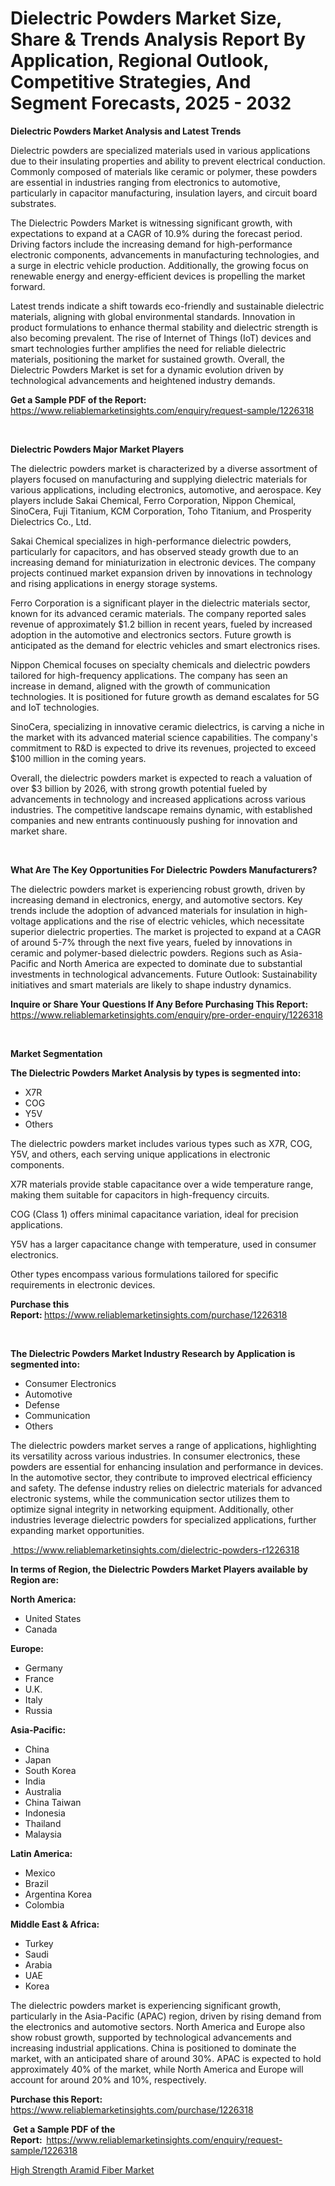 <p><h1>Dielectric Powders Market Size, Share & Trends Analysis Report By Application, Regional Outlook, Competitive Strategies, And Segment Forecasts, 2025 - 2032</h1></p><p><strong>Dielectric Powders Market Analysis and Latest Trends</strong></p>
<p><p>Dielectric powders are specialized materials used in various applications due to their insulating properties and ability to prevent electrical conduction. Commonly composed of materials like ceramic or polymer, these powders are essential in industries ranging from electronics to automotive, particularly in capacitor manufacturing, insulation layers, and circuit board substrates.</p><p>The Dielectric Powders Market is witnessing significant growth, with expectations to expand at a CAGR of 10.9% during the forecast period. Driving factors include the increasing demand for high-performance electronic components, advancements in manufacturing technologies, and a surge in electric vehicle production. Additionally, the growing focus on renewable energy and energy-efficient devices is propelling the market forward.</p><p>Latest trends indicate a shift towards eco-friendly and sustainable dielectric materials, aligning with global environmental standards. Innovation in product formulations to enhance thermal stability and dielectric strength is also becoming prevalent. The rise of Internet of Things (IoT) devices and smart technologies further amplifies the need for reliable dielectric materials, positioning the market for sustained growth. Overall, the Dielectric Powders Market is set for a dynamic evolution driven by technological advancements and heightened industry demands.</p></p>
<p><strong>Get a Sample PDF of the Report:&nbsp;</strong> <a href="https://www.reliablemarketinsights.com/enquiry/request-sample/1226318?utm_campaign=3295&utm_medium=2&utm_source=Github&utm_content=ia&utm_term=03042025&utm_id=dielectric-powders">https://www.reliablemarketinsights.com/enquiry/request-sample/1226318</a></p>
<p>&nbsp;</p>
<p><strong>Dielectric Powders Major Market Players</strong></p>
<p><p>The dielectric powders market is characterized by a diverse assortment of players focused on manufacturing and supplying dielectric materials for various applications, including electronics, automotive, and aerospace. Key players include Sakai Chemical, Ferro Corporation, Nippon Chemical, SinoCera, Fuji Titanium, KCM Corporation, Toho Titanium, and Prosperity Dielectrics Co., Ltd.</p><p>Sakai Chemical specializes in high-performance dielectric powders, particularly for capacitors, and has observed steady growth due to an increasing demand for miniaturization in electronic devices. The company projects continued market expansion driven by innovations in technology and rising applications in energy storage systems.</p><p>Ferro Corporation is a significant player in the dielectric materials sector, known for its advanced ceramic materials. The company reported sales revenue of approximately $1.2 billion in recent years, fueled by increased adoption in the automotive and electronics sectors. Future growth is anticipated as the demand for electric vehicles and smart electronics rises.</p><p>Nippon Chemical focuses on specialty chemicals and dielectric powders tailored for high-frequency applications. The company has seen an increase in demand, aligned with the growth of communication technologies. It is positioned for future growth as demand escalates for 5G and IoT technologies.</p><p>SinoCera, specializing in innovative ceramic dielectrics, is carving a niche in the market with its advanced material science capabilities. The company's commitment to R&D is expected to drive its revenues, projected to exceed $100 million in the coming years.</p><p>Overall, the dielectric powders market is expected to reach a valuation of over $3 billion by 2026, with strong growth potential fueled by advancements in technology and increased applications across various industries. The competitive landscape remains dynamic, with established companies and new entrants continuously pushing for innovation and market share.</p></p>
<p>&nbsp;</p>
<p><strong>What Are The Key Opportunities For Dielectric Powders Manufacturers?</strong></p>
<p><p>The dielectric powders market is experiencing robust growth, driven by increasing demand in electronics, energy, and automotive sectors. Key trends include the adoption of advanced materials for insulation in high-voltage applications and the rise of electric vehicles, which necessitate superior dielectric properties. The market is projected to expand at a CAGR of around 5-7% through the next five years, fueled by innovations in ceramic and polymer-based dielectric powders. Regions such as Asia-Pacific and North America are expected to dominate due to substantial investments in technological advancements. Future Outlook: Sustainability initiatives and smart materials are likely to shape industry dynamics.</p></p>
<p><strong>Inquire or Share Your Questions If Any Before Purchasing This Report:</strong> <a href="https://www.reliablemarketinsights.com/enquiry/pre-order-enquiry/1226318?utm_campaign=3295&utm_medium=2&utm_source=Github&utm_content=ia&utm_term=03042025&utm_id=dielectric-powders">https://www.reliablemarketinsights.com/enquiry/pre-order-enquiry/1226318</a></p>
<p>&nbsp;</p>
<p><strong>Market Segmentation</strong></p>
<p><strong>The Dielectric Powders Market Analysis by types is segmented into:</strong></p>
<p><ul><li>X7R</li><li>COG</li><li>Y5V</li><li>Others</li></ul></p>
<p><p>The dielectric powders market includes various types such as X7R, COG, Y5V, and others, each serving unique applications in electronic components. </p><p>X7R materials provide stable capacitance over a wide temperature range, making them suitable for capacitors in high-frequency circuits. </p><p>COG (Class 1) offers minimal capacitance variation, ideal for precision applications. </p><p>Y5V has a larger capacitance change with temperature, used in consumer electronics. </p><p>Other types encompass various formulations tailored for specific requirements in electronic devices.</p></p>
<p><strong>Purchase this Report:&nbsp;</strong><a href="https://www.reliablemarketinsights.com/purchase/1226318?utm_campaign=3295&utm_medium=2&utm_source=Github&utm_content=ia&utm_term=03042025&utm_id=dielectric-powders">https://www.reliablemarketinsights.com/purchase/1226318</a></p>
<p>&nbsp;</p>
<p><strong>The Dielectric Powders Market Industry Research by Application is segmented into:</strong></p>
<p><ul><li>Consumer Electronics</li><li>Automotive</li><li>Defense</li><li>Communication</li><li>Others</li></ul></p>
<p><p>The dielectric powders market serves a range of applications, highlighting its versatility across various industries. In consumer electronics, these powders are essential for enhancing insulation and performance in devices. In the automotive sector, they contribute to improved electrical efficiency and safety. The defense industry relies on dielectric materials for advanced electronic systems, while the communication sector utilizes them to optimize signal integrity in networking equipment. Additionally, other industries leverage dielectric powders for specialized applications, further expanding market opportunities.</p></p>
<p><a href="https://www.reliablemarketinsights.com/dielectric-powders-r1226318?utm_campaign=3295&utm_medium=2&utm_source=Github&utm_content=ia&utm_term=03042025&utm_id=dielectric-powders">&nbsp;https://www.reliablemarketinsights.com/dielectric-powders-r1226318</a></p>
<p><strong>In terms of Region, the Dielectric Powders Market Players available by Region are:</strong></p>
<p>
    <p> <strong> North America: </strong>
        <ul>
            <li>United States</li>
            <li>Canada</li>
        </ul>
        </p> 
    <p> <strong> Europe: </strong>
        <ul>
            <li>Germany</li>
            <li>France</li>
            <li>U.K.</li>
            <li>Italy</li>
            <li>Russia</li>
        </ul>
        </p> 
    <p> <strong> Asia-Pacific: </strong>
        <ul>
            <li>China</li>
            <li>Japan</li>
            <li>South Korea</li>
            <li>India</li>
            <li>Australia</li>
            <li>China Taiwan</li>
            <li>Indonesia</li>
            <li>Thailand</li>
            <li>Malaysia</li>
        </ul>
        </p> 
    <p> <strong> Latin America: </strong>
        <ul>
            <li>Mexico</li>
            <li>Brazil</li>
            <li>Argentina Korea</li>
            <li>Colombia</li>
        </ul>
        </p> 
    <p> <strong> Middle East & Africa: </strong>
        <ul>
            <li>Turkey</li>
            <li>Saudi</li>
            <li>Arabia</li>
            <li>UAE</li>
            <li>Korea</li>
        </ul>
    </p>
    </p>
<p><p>The dielectric powders market is experiencing significant growth, particularly in the Asia-Pacific (APAC) region, driven by rising demand from the electronics and automotive sectors. North America and Europe also show robust growth, supported by technological advancements and increasing industrial applications. China is positioned to dominate the market, with an anticipated share of around 30%. APAC is expected to hold approximately 40% of the market, while North America and Europe will account for around 20% and 10%, respectively.</p></p>
<p><strong>Purchase this Report: </strong><a href="https://www.reliablemarketinsights.com/purchase/1226318?utm_campaign=3295&utm_medium=2&utm_source=Github&utm_content=ia&utm_term=03042025&utm_id=dielectric-powders">https://www.reliablemarketinsights.com/purchase/1226318</a></p>
<p>&nbsp;<strong>Get a Sample PDF of the Report:&nbsp;&nbsp;</strong><a href="https://www.reliablemarketinsights.com/enquiry/request-sample/1226318?utm_campaign=3295&utm_medium=2&utm_source=Github&utm_content=ia&utm_term=03042025&utm_id=dielectric-powders">https://www.reliablemarketinsights.com/enquiry/request-sample/1226318</a></p>
<p><strong></strong></p>
<p><p><a href="https://github.com/bedelibekwe58/Market-Research-Report-List-1/blob/main/high-strength-aramid-fiber-market.md?utm_campaign=3295&utm_medium=2&utm_source=Github&utm_content=ia&utm_term=03042025&utm_id=dielectric-powders">High Strength Aramid Fiber Market</a></p></p>
